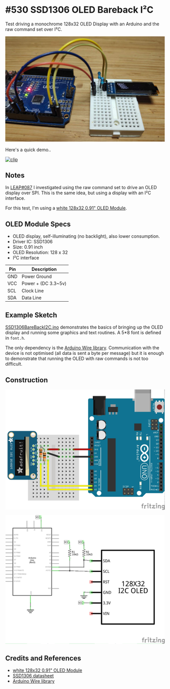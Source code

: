 # #530 SSD1306 OLED Bareback I²C

Test driving a monochrome 128x32 OLED Display with an Arduino and the raw command set over I²C.

![Build](./assets/SSD1306BareBackI2C_build.jpg?raw=true)

Here's a quick demo..

[![clip](https://img.youtube.com/vi/QbW2QIIWK5I/0.jpg)](https://www.youtube.com/watch?v=QbW2QIIWK5I)

## Notes

In [LEAP#087](../SSD1306BareBack) I investigated using the raw command set to drive an OLED display
over SPI. This is the same idea, but using a display with an I²C interface.

For this test, I'm using a [white 128x32 0.91" OLED Module](https://www.aliexpress.com/item/32672229793.html).

## OLED Module Specs

* OLED display, self-illuminating (no backlight), also lower consumption.
* Driver IC: SSD1306
* Size: 0.91 inch
* OLED Resolution: 128 x 32
* I²C interface

| Pin | Description         |
|-----|---------------------|
| GND | Power Ground        |
| VCC | Power + (DC 3.3~5v) |
| SCL | Clock Line          |
| SDA | Data Line           |

## Example Sketch

[SSD1306BareBackI2C.ino](./SSD1306BareBackI2C.ino?raw=true) demonstrates the basics of bringing up the OLED
display and running some graphics and text routines. A 5*8 font is defined in `font.h`.

The only dependency is the [Arduino Wire library](https://www.arduino.cc/en/reference/wire).
Communication with the device is not optimised (all data is sent a byte per message)
but it is enough to demonstrate that running the OLED with raw commands is not too difficult.

## Construction

![Breadboard](./assets/SSD1306BareBackI2C_bb.jpg?raw=true)

![Schematic](./assets/SSD1306BareBackI2C_schematic.jpg?raw=true)

## Credits and References

* [white 128x32 0.91" OLED Module](https://www.aliexpress.com/item/32672229793.html)
* [SSD1306 datasheet](https://www.adafruit.com/datasheets/SSD1306.pdf)
* [Arduino Wire library](https://www.arduino.cc/en/reference/wire)

